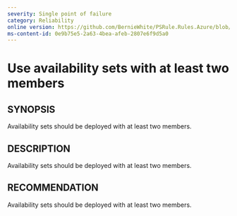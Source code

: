 ```yaml
---
severity: Single point of failure
category: Reliability
online version: https://github.com/BernieWhite/PSRule.Rules.Azure/blob/master/docs/rules/en/Azure.VM.ASMinMembers.md
ms-content-id: 0e9b75e5-2a63-4bea-afeb-2807e6f9d5a0
---
```


# Use availability sets with at least two members

## SYNOPSIS

Availability sets should be deployed with at least two members.

## DESCRIPTION

Availability sets should be deployed with at least two members.

## RECOMMENDATION

Availability sets should be deployed with at least two members.
